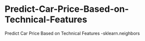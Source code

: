 # Predict-Car-Price-Based-on-Technical-Features
Predict Car Price Based on Technical Features -sklearn.neighbors
